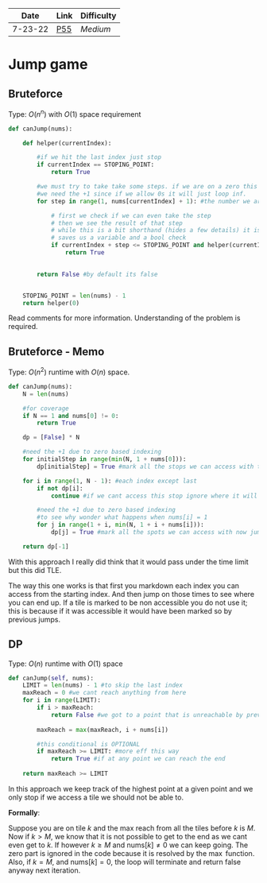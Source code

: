 | **Date** | **Link**                                        | Difficulty |
| -------- | ----------------------------------------------- | ---------- |
| 7-23-22  | [P55](https://leetcode.com/problems/jump-game/) | *Medium*   |

# Jump game
## Bruteforce

Type: $O(n^n)$ with $O(1)$ space requirement

```python
def canJump(nums):

    def helper(currentIndex):

        #if we hit the last index just stop
        if currentIndex == STOPING_POINT:
            return True

        #we must try to take take some steps. if we are on a zero this part is skipped
        #we need the +1 since if we allow 0s it will just loop inf. 
        for step in range(1, nums[currentIndex] + 1): #the number we are on is the max steps we can take

            # first we check if we can even take the step
            # then we see the result of that step
            # while this is a bit shorthand (hides a few details) it is more eff than storing results
            # saves us a variable and a bool check
            if currentIndex + step <= STOPING_POINT and helper(currentIndex + step):
                return True
                

        return False #by default its false 


    STOPING_POINT = len(nums) - 1
    return helper(0)
```

Read comments for more information. 
Understanding of the problem is required. 

## Bruteforce - Memo
Type: $O(n^2)$ runtime with $O(n)$ space. 

```python
def canJump(nums):
    N = len(nums)

	#for coverage
    if N == 1 and nums[0] != 0:
        return True

    dp = [False] * N

    #need the +1 due to zero based indexing
    for initialStep in range(min(N, 1 + nums[0])):
        dp[initialStep] = True #mark all the stops we can access with the init jumps

    for i in range(1, N - 1): #each index except last
        if not dp[i]:
            continue #if we cant access this stop ignore where it will take us

        #need the +1 due to zero based indexing
        #to see why wonder what happens when nums[i] = 1
        for j in range(1 + i, min(N, 1 + i + nums[i])):
            dp[j] = True #mark all the spots we can access with now jump

    return dp[-1]
```

With this approach I really did think that it would pass under the time limit but this did TLE. 

The way this one works is that first you markdown each index you can access from the starting index. And then jump on those times to see where you can end up. If a tile is marked to be non accessible you do not use it; this is because if it was accessible it would have been marked so by previous jumps.  

## DP

Type: $O(n)$ runtime with $O(1)$ space

```python
def canJump(self, nums):
	LIMIT = len(nums) - 1 #to skip the last index
	maxReach = 0 #we cant reach anything from here
	for i in range(LIMIT):
	    if i > maxReach:
	        return False #we got to a point that is unreachable by prev points
	    
	    maxReach = max(maxReach, i + nums[i])

		#this conditional is OPTIONAL
	    if maxReach >= LIMIT: #more eff this way
	        return True #if at any point we can reach the end
	    
	return maxReach >= LIMIT
```

In this approach we keep track of the highest point at a given point and we only stop if we access a tile we should not be able to. 

**Formally**:

Suppose you are on tile $k$ and the max reach from all the tiles before $k$ is $M$. Now if $k \gt M$, we know that it is not possible to get to the end as we cant even get to $k$. If however $k \geq M$ and $\text{nums}[k] \neq 0$ we can keep going. The zero part is ignored in the code because it is resolved by the $\max$ function. Also, if $k = M$, and $\text{nums}[k] = 0$, the loop will terminate and return $\text{false}$ anyway next iteration.  